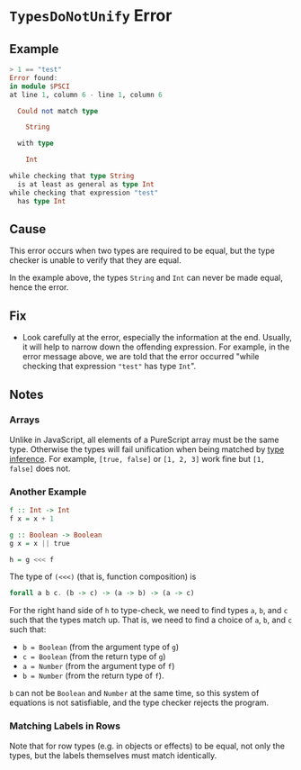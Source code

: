 # `TypesDoNotUnify` Error

## Example

```purescript
> 1 == "test"
Error found:
in module $PSCI
at line 1, column 6 - line 1, column 6

  Could not match type

    String

  with type

    Int

while checking that type String
  is at least as general as type Int
while checking that expression "test"
  has type Int
```

## Cause

This error occurs when two types are required to be equal, but the type checker is unable to verify that they are equal.

In the example above, the types `String` and `Int` can never be made equal, hence the error.

## Fix

- Look carefully at the error, especially the information at the end. Usually, it will help to narrow down the offending expression. For example, in the error message above, we are told that the error occurred "while checking that expression `"test"` has type `Int`".

## Notes

### Arrays

Unlike in JavaScript, all elements of a PureScript array must be the same type. Otherwise the types will fail unification when being matched by [type inference](<https://en.wikipedia.org/wiki/Unification_(computer_science)#Application:_Type_inference>). For example, `[true, false]` or `[1, 2, 3]` work fine but `[1, false]` does not.

### Another Example

```purescript
f :: Int -> Int
f x = x + 1

g :: Boolean -> Boolean
g x = x || true

h = g <<< f
```

The type of `(<<<)` (that is, function composition) is

```purescript
forall a b c. (b -> c) -> (a -> b) -> (a -> c)
```

For the right hand side of `h` to type-check, we need to find types `a`, `b`, and `c` such that the types match up. That is, we need to find a choice of `a`, `b`, and `c` such that:

- `b = Boolean` (from the argument type of `g`)
- `c = Boolean` (from the return type of `g`)
- `a = Number` (from the argument type of `f`)
- `b = Number` (from the return type of `f`).

`b` can not be `Boolean` and `Number` at the same time, so this system of equations is not satisfiable, and the type checker rejects the program.

### Matching Labels in Rows

Note that for row types (e.g. in objects or effects) to be equal, not only the types, but the labels themselves must match identically.

